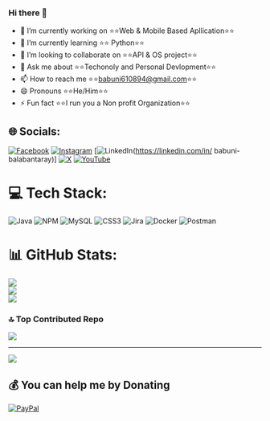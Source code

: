 ### Hi there 👋



- 🔭 I’m currently working on ⭐⭐Web & Mobile Based Apllication⭐⭐
- 🌱 I’m currently learning ⭐⭐ Python⭐⭐
- 👯 I’m looking to collaborate on ⭐⭐API & OS project⭐⭐
- 💬 Ask me about ⭐⭐Techonoly and Personal Devlopment⭐⭐
- 📫 How to reach me ⭐⭐babuni610894@gmail.com⭐⭐
- 😄 Pronouns ⭐⭐He/Him⭐⭐
- ⚡ Fun fact ⭐⭐I run you a Non profit Organization⭐⭐


## 🌐 Socials:
[![Facebook](https://img.shields.io/badge/Facebook-%231877F2.svg?logo=Facebook&logoColor=white)](https://facebook.com/https://www.facebook.com/babuni.balabantaray) [![Instagram](https://img.shields.io/badge/Instagram-%23E4405F.svg?logo=Instagram&logoColor=white)](https://instagram.com/https://www.instagram.com/big_b_ray/) [![LinkedIn](https://img.shields.io/badge/LinkedIn-%230077B5.svg?logo=linkedin&logoColor=white)(https://linkedin.com/in/ babuni-balabantaray)] [![X](https://img.shields.io/badge/X-black.svg?logo=X&logoColor=white)](https://x.com/https://twitter.com/Babuni610) [![YouTube](https://img.shields.io/badge/YouTube-%23FF0000.svg?logo=YouTube&logoColor=white)](https://youtube.com/@https://thanks-foryourhelp.blogspot.com/) 

# 💻 Tech Stack:
![Java](https://img.shields.io/badge/java-%23ED8B00.svg?style=for-the-badge&logo=openjdk&logoColor=white) ![NPM](https://img.shields.io/badge/NPM-%23CB3837.svg?style=for-the-badge&logo=npm&logoColor=white) ![MySQL](https://img.shields.io/badge/mysql-%2300000f.svg?style=for-the-badge&logo=mysql&logoColor=white) ![CSS3](https://img.shields.io/badge/css3-%231572B6.svg?style=for-the-badge&logo=css3&logoColor=white) ![Jira](https://img.shields.io/badge/jira-%230A0FFF.svg?style=for-the-badge&logo=jira&logoColor=white) ![Docker](https://img.shields.io/badge/docker-%230db7ed.svg?style=for-the-badge&logo=docker&logoColor=white) ![Postman](https://img.shields.io/badge/Postman-FF6C37?style=for-the-badge&logo=postman&logoColor=white)
# 📊 GitHub Stats:
![](https://github-readme-stats.vercel.app/api?username=Babuni610894&theme=swift&hide_border=false&include_all_commits=true&count_private=false)<br/>
![](https://github-readme-streak-stats.herokuapp.com/?user=Babuni610894&theme=swift&hide_border=false)<br/>
![](https://github-readme-stats.vercel.app/api/top-langs/?username=Babuni610894&theme=swift&hide_border=false&include_all_commits=true&count_private=false&layout=compact)

### 🔝 Top Contributed Repo
![](https://github-contributor-stats.vercel.app/api?username=Babuni610894&limit=5&theme=dark&combine_all_yearly_contributions=true)

---
[![](https://visitcount.itsvg.in/api?id=Babuni610894&icon=0&color=0)](https://visitcount.itsvg.in)

  ## 💰 You can help me by Donating
  [![PayPal](https://img.shields.io/badge/PayPal-00457C?style=for-the-badge&logo=paypal&logoColor=white)](https://paypal.me/babuni610894@gmail.com) 

  
<!-- Proudly created with GPRM ( https://gprm.itsvg.in ) -->
